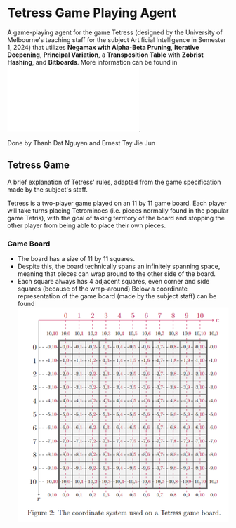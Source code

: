 # Tetress Game Playing Agent

A game-playing agent for the game Tetress (designed by the University of Melbourne's teaching staff for the subject Artificial Intelligence in Semester 1, 2024) that utilizes **Negamax with Alpha-Beta Pruning**, **Iterative Deepening**, **Principal Variation**, a **Transposition Table** with **Zobrist Hashing**, and **Bitboards**. More information can be found in ![**report.pdf**](/report.pdf).

Done by Thanh Dat Nguyen and Ernest Tay Jie Jun

## Tetress Game

A brief explanation of Tetress' rules, adapted from the game specification made by the subject's staff.

Tetress is a two-player game played on an 11 by 11 game board. Each player will take turns placing Tetrominoes (i.e. pieces normally found in the popular game Tetris), with the goal of taking territory of the board and stopping the other player from being able to place their own pieces.

### Game Board

- The board has a size of 11 by 11 squares.
- Despite this, the board technically spans an infinitely spanning space, meaning that pieces can wrap around to the other side of the board.
- Each square always has 4 adjacent squares, even corner and side squares (because of the wrap-around)
Below a coordinate representation of the game board (made by the subject staff) can be found
![](/gameboard.png)
